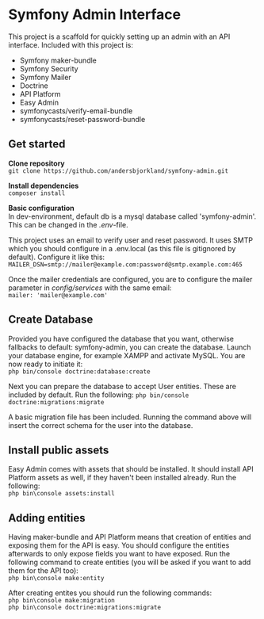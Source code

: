 # Symfony Admin Interface
This project is a scaffold for quickly setting up an admin with an API interface. Included with this project is:

* Symfony maker-bundle
* Symfony Security
* Symfony Mailer
* Doctrine
* API Platform
* Easy Admin
* symfonycasts/verify-email-bundle 
* symfonycasts/reset-password-bundle

## Get started
**Clone repository**  
``git clone https://github.com/andersbjorkland/symfony-admin.git``

**Install dependencies**  
``composer install``

**Basic configuration**  
In dev-environment, default db is a mysql database called 'symfony-admin'. This can be changed in the *.env*-file.

This project uses an email to verify user and reset password. It uses SMTP which you should configure in a .env.local (as this file is gitignored by default). Configure it like this:  
``MAILER_DSN=smtp://mailer@example.com:password@smtp.example.com:465``

Once the mailer credentials are configured, you are to configure the mailer parameter in *config/services* with the same email:  
``mailer: 'mailer@example.com'``


## Create Database
Provided you have configured the database that you want, otherwise fallbacks to default: symfony-admin, you can create the database. Launch your database engine, for example XAMPP and activate MySQL. You are now ready to initiate it:  
``php bin/console doctrine:database:create``

Next you can prepare the database to accept User entities. These are included by default. Run the following:
``php bin/console doctrine:migrations:migrate``

A basic migration file has been included. Running the command above will insert the correct schema for the user into the database.

## Install public assets
Easy Admin comes with assets that should be installed. It should install API Platform assets as well, if they haven't been installed already. Run the following:  
``php bin\console assets:install``

## Adding entities
Having maker-bundle and API Platform means that creation of entities and exposing them for the API is easy. You should configure the entities afterwards to only expose fields you want to have exposed. Run the following command to create entities (you will be asked if you want to add them for the API too):  
``php bin\console make:entity``

After creating entites you should run the following commands:  
``php bin\console make:migration``  
``php bin\console doctrine:migrations:migrate``




